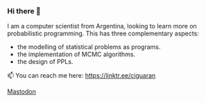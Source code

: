 ### Hi there 👋

I am a computer scientist from Argentina, looking to learn more on probabilistic programming. This has three complementary aspects:

- the modelling of statistical problems as programs.
- the implementation of MCMC algorithms.
- the design of PPLs.

📫 You can reach me here: https://linktr.ee/ciguaran

<a rel="me" href="https://bayes.club/@charleemos">Mastodon</a>

